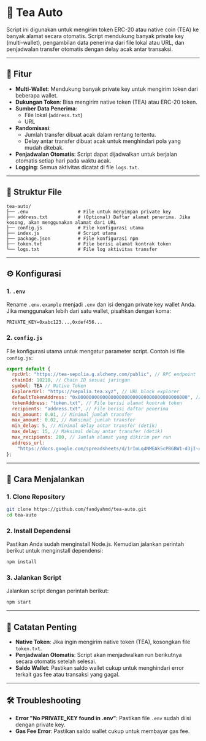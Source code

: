 # 🧾 Tea Auto

Script ini digunakan untuk mengirim token ERC-20 atau native coin (TEA) ke banyak alamat secara otomatis. Script mendukung banyak private key (multi-wallet), pengambilan data penerima dari file lokal atau URL, dan penjadwalan transfer otomatis dengan delay acak antar transaksi.

---

## 🔧 Fitur

- **Multi-Wallet**: Mendukung banyak private key untuk mengirim token dari beberapa wallet.
- **Dukungan Token**: Bisa mengirim native token (TEA) atau ERC-20 token.
- **Sumber Data Penerima**:
  - File lokal (`address.txt`)
  - URL
- **Randomisasi**:
  - Jumlah transfer dibuat acak dalam rentang tertentu.
  - Delay antar transfer dibuat acak untuk menghindari pola yang mudah ditebak.
- **Penjadwalan Otomatis**: Script dapat dijadwalkan untuk berjalan otomatis setiap hari pada waktu acak.
- **Logging**: Semua aktivitas dicatat di file `logs.txt`.

---

## 📁 Struktur File

```
tea-auto/
├── .env                  # File untuk menyimpan private key
├── address.txt           # (Optional) Daftar alamat penerima. Jika kosong, akan menggunakan alamat dari URL
├── config.js             # File konfigurasi utama
├── index.js              # Script utama
├── package.json          # File konfigurasi npm
├── token.txt             # File berisi alamat kontrak token
└── logs.txt              # File log aktivitas transfer
```

---

## ⚙️ Konfigurasi

### 1. `.env`

Rename `.env.example` menjadi `.env` dan isi dengan private key wallet Anda. Jika menggunakan lebih dari satu wallet, pisahkan dengan koma:

```env
PRIVATE_KEY=0xabc123...,0xdef456...
```

### 2. `config.js`

File konfigurasi utama untuk mengatur parameter script. Contoh isi file `config.js`:

```js
export default {
  rpcUrl: "https://tea-sepolia.g.alchemy.com/public", // RPC endpoint
  chainId: 10218, // Chain ID sesuai jaringan
  symbol: TEA // Native Token
  ExplorerUrl: "https://sepolia.tea.xyz", // URL block explorer
  defaultTokenAddress: "0x0000000000000000000000000000000000000000", // Default token address
  tokenAddress: "token.txt", // File berisi alamat kontrak token
  recipients: "address.txt", // File berisi daftar penerima
  min_amount: 0.01, // Minimal jumlah transfer
  max_amount: 0.02, // Maksimal jumlah transfer
  min_delay: 5, // Minimal delay antar transfer (detik)
  max_delay: 15, // Maksimal delay antar transfer (detik)
  max_recipients: 200, // Jumlah alamat yang dikirim per run
  address_url:
    "https://docs.google.com/spreadsheets/d/1rImLq4NMEAk5cPBGBW1-d3jI-4QC0oQoFU-JHrDostk/export?format=csv&gid=362289845", // Don't change this
};
```

---

## 🚀 Cara Menjalankan

### 1. Clone Repository

```bash
git clone https://github.com/fandyahmd/tea-auto.git
cd tea-auto
```

### 2. Install Dependensi

Pastikan Anda sudah menginstall Node.js. Kemudian jalankan perintah berikut untuk menginstall dependensi:

```bash
npm install
```

### 3. Jalankan Script

Jalankan script dengan perintah berikut:

```bash
npm start
```

---

## 📝 Catatan Penting

- **Native Token**: Jika ingin mengirim native token (TEA), kosongkan file `token.txt`.
- **Penjadwalan Otomatis**: Script akan menjadwalkan run berikutnya secara otomatis setelah selesai.
- **Saldo Wallet**: Pastikan saldo wallet cukup untuk menghindari error terkait gas fee atau transaksi yang gagal.

---

## 🛠️ Troubleshooting

- **Error "No PRIVATE_KEY found in .env"**: Pastikan file `.env` sudah diisi dengan private key.
- **Gas Fee Error**: Pastikan saldo wallet cukup untuk membayar gas fee.
